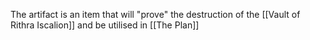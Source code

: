 The artifact is an item that will "prove" the destruction of the [[Vault of Rithra Iscalion]] and be utilised in [[The Plan]]